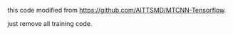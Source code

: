 this code modified from https://github.com/AITTSMD/MTCNN-Tensorflow.

just remove all training code.

